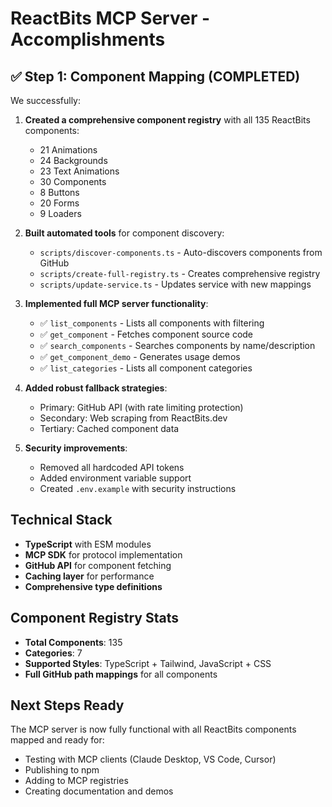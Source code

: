 # ReactBits MCP Server - Accomplishments

## ✅ Step 1: Component Mapping (COMPLETED)

We successfully:

1. **Created a comprehensive component registry** with all 135 ReactBits components:
   - 21 Animations
   - 24 Backgrounds  
   - 23 Text Animations
   - 30 Components
   - 8 Buttons
   - 20 Forms
   - 9 Loaders

2. **Built automated tools** for component discovery:
   - `scripts/discover-components.ts` - Auto-discovers components from GitHub
   - `scripts/create-full-registry.ts` - Creates comprehensive registry
   - `scripts/update-service.ts` - Updates service with new mappings

3. **Implemented full MCP server functionality**:
   - ✅ `list_components` - Lists all components with filtering
   - ✅ `get_component` - Fetches component source code
   - ✅ `search_components` - Searches components by name/description
   - ✅ `get_component_demo` - Generates usage demos
   - ✅ `list_categories` - Lists all component categories

4. **Added robust fallback strategies**:
   - Primary: GitHub API (with rate limiting protection)
   - Secondary: Web scraping from ReactBits.dev
   - Tertiary: Cached component data

5. **Security improvements**:
   - Removed all hardcoded API tokens
   - Added environment variable support
   - Created `.env.example` with security instructions

## Technical Stack

- **TypeScript** with ESM modules
- **MCP SDK** for protocol implementation
- **GitHub API** for component fetching
- **Caching layer** for performance
- **Comprehensive type definitions**

## Component Registry Stats

- **Total Components**: 135
- **Categories**: 7
- **Supported Styles**: TypeScript + Tailwind, JavaScript + CSS
- **Full GitHub path mappings** for all components

## Next Steps Ready

The MCP server is now fully functional with all ReactBits components mapped and ready for:
- Testing with MCP clients (Claude Desktop, VS Code, Cursor)
- Publishing to npm
- Adding to MCP registries
- Creating documentation and demos